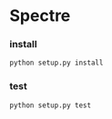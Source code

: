 # Spectre

### install

```python
python setup.py install
```


### test

```python
python setup.py test
```

